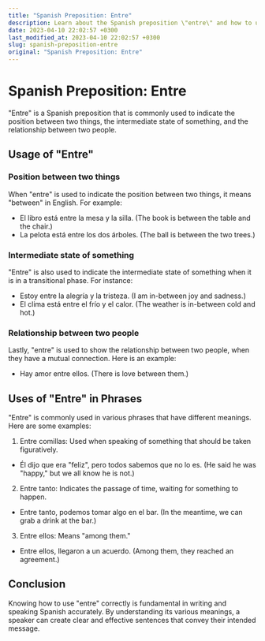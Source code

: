 ```yaml
---
title: "Spanish Preposition: Entre"
description: Learn about the Spanish preposition \"entre\" and how to use it correctly in sentences.
date: 2023-04-10 22:02:57 +0300
last_modified_at: 2023-04-10 22:02:57 +0300
slug: spanish-preposition-entre
original: "Spanish Preposition: Entre"
---
```

# Spanish Preposition: Entre

"Entre" is a Spanish preposition that is commonly used to indicate the position between two things, the intermediate state of something, and the relationship between two people.

## Usage of "Entre"

### Position between two things

When "entre" is used to indicate the position between two things, it means "between" in English. For example:

- El libro está entre la mesa y la silla. (The book is between the table and the chair.)
- La pelota está entre los dos árboles. (The ball is between the two trees.)

### Intermediate state of something

"Entre" is also used to indicate the intermediate state of something when it is in a transitional phase. For instance:

- Estoy entre la alegría y la tristeza. (I am in-between joy and sadness.)
- El clima está entre el frío y el calor. (The weather is in-between cold and hot.)

### Relationship between two people

Lastly, "entre" is used to show the relationship between two people, when they have a mutual connection. Here is an example:

- Hay amor entre ellos. (There is love between them.)

## Uses of "Entre" in Phrases

"Entre" is commonly used in various phrases that have different meanings. Here are some examples:

1. Entre comillas: Used when speaking of something that should be taken figuratively. 

- Él dijo que era "feliz", pero todos sabemos que no lo es. (He said he was "happy," but we all know he is not.)

2. Entre tanto: Indicates the passage of time, waiting for something to happen.

- Entre tanto, podemos tomar algo en el bar. (In the meantime, we can grab a drink at the bar.)

3. Entre ellos: Means "among them."

- Entre ellos, llegaron a un acuerdo. (Among them, they reached an agreement.)

## Conclusion

Knowing how to use "entre" correctly is fundamental in writing and speaking Spanish accurately. By understanding its various meanings, a speaker can create clear and effective sentences that convey their intended message.